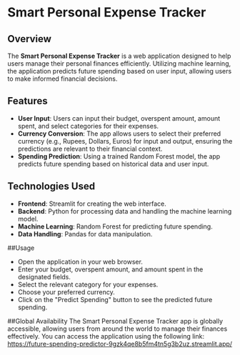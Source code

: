 # Smart Personal Expense Tracker

## Overview
The **Smart Personal Expense Tracker** is a web application designed to help users manage their personal finances efficiently. Utilizing machine learning, the application predicts future spending based on user input, allowing users to make informed financial decisions.

## Features
- **User Input**: Users can input their budget, overspent amount, amount spent, and select categories for their expenses.
- **Currency Conversion**: The app allows users to select their preferred currency (e.g., Rupees, Dollars, Euros) for input and output, ensuring the predictions are relevant to their financial context.
- **Spending Prediction**: Using a trained Random Forest model, the app predicts future spending based on historical data and user input.

## Technologies Used
- **Frontend**: Streamlit for creating the web interface.
- **Backend**: Python for processing data and handling the machine learning model.
- **Machine Learning**: Random Forest for predicting future spending.
- **Data Handling**: Pandas for data manipulation.

##Usage
- Open the application in your web browser.
- Enter your budget, overspent amount, and amount spent in the designated fields.
- Select the relevant category for your expenses.
- Choose your preferred currency.
- Click on the "Predict Spending" button to see the predicted future spending.

##Global Availability 
The Smart Personal Expense Tracker app is globally accessible, allowing users from around the world to manage their finances effectively. You can access the application using the following link:
https://future-spending-predictor-9gzk4qe8b5fm4tn5g3b2uz.streamlit.app/
